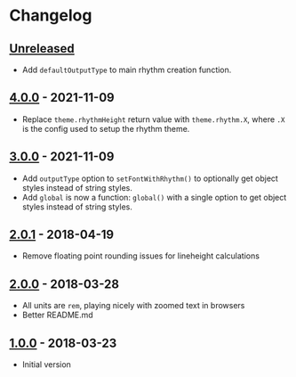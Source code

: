 # Changelog

## [Unreleased][]

- Add `defaultOutputType` to main rhythm creation function.

## [4.0.0][] - 2021-11-09

- Replace `theme.rhythmHeight` return value with `theme.rhythm.X`, where `.X` is
  the config used to setup the rhythm theme.

## [3.0.0][] - 2021-11-09

- Add `outputType` option to `setFontWithRhythm()` to optionally get object styles instead of string styles.
- Add `global` is now a function: `global()` with a single option to get object styles instead of string styles.

## [2.0.1][] - 2018-04-19

- Remove floating point rounding issues for lineheight calculations

## [2.0.0][] - 2018-03-28

- All units are `rem`, playing nicely with zoomed text in browsers
- Better README.md

## [1.0.0][] - 2018-03-23

- Initial version


[Unreleased]: https://github.com/ceteio/styled-components-rhythm/compare/v4.0.0...HEAD
[4.0.0]: https://github.com/ceteio/styled-components-rhythm/compare/v3.0.0...v4.0.0
[3.0.0]: https://github.com/ceteio/styled-components-rhythm/compare/v2.0.1...v3.0.0
[2.0.1]: https://github.com/ceteio/styled-components-rhythm/compare/v2.0.0...v2.0.1
[2.0.0]: https://github.com/ceteio/styled-components-rhythm/compare/v1.0.0...v2.0.0
[1.0.0]: https://github.com/ceteio/styled-components-rhythm/tree/v1.0.0

